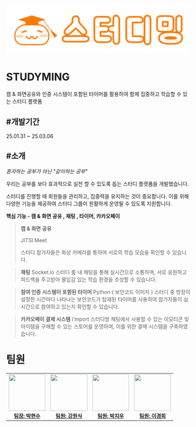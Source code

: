 ![스터디밍](https://github.com/ggumugi/studyming-frontend/blob/main/public/img/%EC%8A%A4%ED%84%B0%EB%94%94%EB%B0%8D.png)
# STUDYMING

캠 & 화면공유와 인증 시스템이 포함된 타이머를 활용하여 함께 집중하고 학습할 수 있는 스터디 플랫폼


#개발기간
---
25.01.31 ~ 25.03.06


#소개
---
*혼자하는 공부가 아닌 "같이하는 공부"*

우리는 공부를 보다 효과적으로 실천 할 수 있도록 돕는 스터디 플랫폼을 개발했습니다.

스터디를 진행할 때 회원들을 관리하고, 집중력을 유지하는 것이 중요합니다. 이를 위해 다양한 기능을 제공하여 스터디 그룹이 원활하게 운영될 수 있도록 지원합니다.



**핵심 기능 - 캠 & 화면 공유 , 채팅 , 타이머, 카카오페이**


> **캠 & 화면 공유**
> 
> JITSI Meet
>
> 스터디 참가자들은 화상 카메라를 통하여 서로의 학습 모습을 확인할 수 있습니다.


> **채팅**
> Socket.io
> 스터디 룸 내 채팅을 통해 실시간으로 소통하며, 서로 응원하고 피드백을 주고받아 몰입감 있는 학습 환경을 조성할 수 있습니다.


> **참여 인증 시스템이 포함된 타이머**
>  Python ( 보안코드 이미지 )
> 스터디 중 방장이 설정한 시간마다 나타나는 보안코드가 탑재된 타이머를 사용하여 참가자들이 실시간으로 참여하고 있는지 확인할 수 있습니다.


> **카카오페이 결제 시스템**
> i'mport
> 스터디방 채팅에서 사용할 수 있는 이모티콘 및 아이템을 구매할 수 있는 스토어를 운영하며, 이를 위한 결제 시스템을 구축하였습니다.


# 팀원
<table>
  <tr align="center">
    <td>
      <a href="https://github.com/ggumugi">
        <img src="https://github.com/ggumugi.png" width="100" height="100"><br>
        <strong>팀장: 박현수</strong>
      </a>
    </td>
    <td>
      <a href="https://github.com/kangwonsik07">
        <img src="https://github.com/kangwonsik07.png" width="100" height="100"><br>
        <strong>팀원: 강원식</strong>
      </a>
    </td>
    <td>
      <a href="https://github.com/jiwoo1114">
        <img src="https://github.com/jiwoo1114.png" width="100" height="100"><br>
        <strong>팀원: 박지우</strong>
      </a>
    </td>
    <td>
      <a href="https://github.com/000Lee">
        <img src="https://github.com/000Lee.png" width="100" height="100"><br>
        <strong>팀원: 이경희</strong>
      </a>
    </td>
  </tr>
</table>





